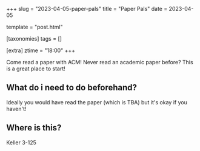 +++
slug = "2023-04-05-paper-pals"
title = "Paper Pals"
date = 2023-04-05

template = "post.html"

[taxonomies]
tags = []

[extra]
ztime = "18:00"
+++

Come read a paper with ACM! Never read an academic paper before? This is a great place to start! 


<!-- more -->

## What do i need to do beforehand?

Ideally you would have read the paper (which is TBA) but it's okay if you haven't!

## Where is this?

Keller 3-125
